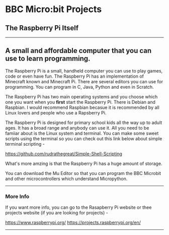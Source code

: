 # BBC Micro:bit Projects
## The Raspberry Pi Itself

----------------------------------------------------------------------------------------------------------------------------------------

A small and affordable computer that you can use to learn programming.
------------------------------------------------------------------------------------------------------------------------------------------

The Raspberry Pi is a small, handheld computer you can use to play games, code or even have fun. The Raspberry Pi has an implementation of Minecraft known and Minecraft Pi. There are several editors you can use for programming. You can program in C, Java, Python and even in Scratch.

The Raspberry Pi has two main operating systems and you choose which one you want when you **first** start the Raspberry Pi. There is Debian and Raspbian. I would recommend Raspbian becasue it is recommended by all Linux lovers and people who use a Rapsberry Pi.

The Raspberry Pi is designed for primary school kids all the way up to adult ages. It has a broad range and anybody can use it. All you need to be famiiar about is the Linux system and terminal. You can make some sweet scripts using the terminal so you can check out this link below about simple terminal scripting -

https://github.com/rudrathegreat/Simple-Shell-Scripting

What's more amzing is that the Raspberry Pi has a huge amount of storage.

You can download the Mu Editor so that you can program the BBC Microbit and other microcontrollers which understand Micropython.

----------------------------------------------------------------------------------------------------------------------------------------

### More Info

If you want more info, you can go to the Rasapberry  Pi website or thee projects website (if you are looking for projects) -

https://www.raspberrypi.org/
https://projects.raspberrypi.org/en/

----------------------------------------------------------------------------------------------------------------------------------------
